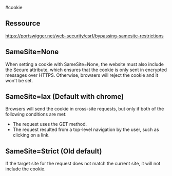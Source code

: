 #cookie 

## Ressource
https://portswigger.net/web-security/csrf/bypassing-samesite-restrictions

## SameSite=None
When setting a cookie with SameSite=None, the website must also include the Secure attribute, which ensures that the cookie is only sent in encrypted messages over HTTPS. Otherwise, browsers will reject the cookie and it won't be set. 

## SameSite=lax (Default with chrome)
 Browsers will send the cookie in cross-site requests, but only if both of the following conditions are met:
 - The request uses the GET method.
 - The request resulted from a top-level navigation by the user, such as clicking on a link.

## SameSite=Strict (Old default)
If the target site for the request does not match the current site, it will not include the cookie. 